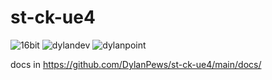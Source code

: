# st-ck-ue4

![16bit](https://user-images.githubusercontent.com/77309014/123887260-2ef5b400-d91f-11eb-8028-97da7e1d73ff.png)
![dylandev](https://user-images.githubusercontent.com/77309014/123887262-2ef5b400-d91f-11eb-9015-c41a6fe25392.png)
![dylanpoint](https://user-images.githubusercontent.com/77309014/123887263-2f8e4a80-d91f-11eb-8eaa-5676e998a64e.png)

docs in https://github.com/DylanPews/st-ck-ue4/main/docs/
